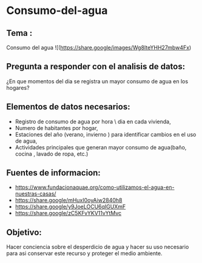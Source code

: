 # Consumo-del-agua

## Tema : 
Consumo del agua
![(https://share.google/images/Wg8IteYHH27mbw4Fx)    
## Pregunta a responder con el analisis de datos:
¿En que momentos del dia se registra un mayor consumo de agua en los hogares?

## Elementos de datos necesarios:

- Registro de consumo de agua por hora \ dia en cada vivienda,
- Numero de habitantes por hogar, 
- Estaciones del año  (verano, invierno ) para identificar cambios en el uso de agua,
- Actividades principales que generan mayor consumo de agua(baño, cocina , lavado de ropa, etc.)

## Fuentes de informacion:
- https://www.fundacionaquae.org/como-utilizamos-el-agua-en-nuestras-casas/
- https://share.google/mHuxI0oyAiw2840h8
- https://share.google/y9JoeLOCU6qIGUXmF
- https://share.google/zC5KFvYKV11vYtMvc

## Objetivo:

Hacer conciencia sobre el desperdicio de agua y hacer su uso necesario para asi conservar este recurso y proteger el medio ambiente.
